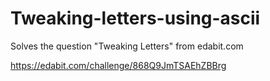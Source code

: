# Tweaking-letters-using-ascii
Solves the question "Tweaking Letters" from edabit.com

https://edabit.com/challenge/868Q9JmTSAEhZBBrg
